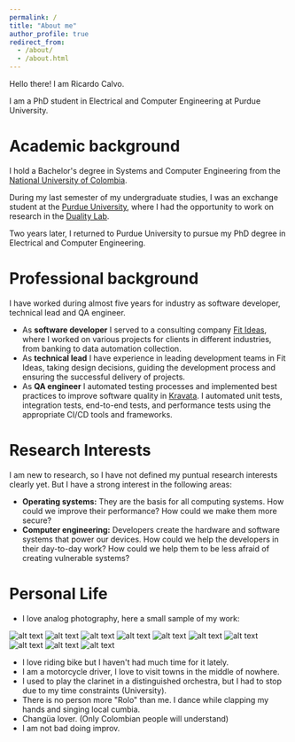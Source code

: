 ```yaml
---
permalink: /
title: "About me"
author_profile: true
redirect_from: 
  - /about/
  - /about.html
---
```


Hello there! I am Ricardo Calvo.

I am a PhD student in Electrical and Computer Engineering at Purdue University.

# Academic background
I hold a Bachelor's degree in Systems and Computer Engineering from the [National University of Colombia](https://unal.edu.co/).

During my last semester of my undergraduate studies, I was an exchange student at the [Purdue University](https://engineering.purdue.edu), where I had the opportunity to work on research in the [Duality Lab](https://davisjam.github.io/research/).

Two years later, I returned to Purdue University to pursue my PhD degree in Electrical and Computer Engineering.

# Professional background

I have worked during almost five years for industry as software developer, technical lead and QA engineer.

* As **software developer** I served to a consulting company [Fit Ideas](https://www.fitideas.ai/), where I worked on various projects for clients in different industries, from banking to data automation collection.
* As **technical lead** I have experience in leading development teams in Fit Ideas, taking design decisions, guiding the development process and ensuring the successful delivery of projects.
* As **QA engineer** I automated testing processes and implemented best practices to improve software quality in [Kravata](https://www.kravata.co/). I automated unit tests, integration tests, end-to-end tests, and performance tests using the appropriate CI/CD tools and frameworks.

# Research Interests
I am new to research, so I have not defined my puntual research interests clearly yet. But I have a strong interest in the following areas:
* **Operating systems:** They are the basis for all computing systems. How could we improve their performance? How could we make them more secure?
* **Computer engineering:** Developers create the hardware and software systems that power our devices. How could we help the developers in their day-to-day work? How could we help them to be less afraid of creating vulnerable systems?

# Personal Life
* I love analog photography, here a small sample of my work: 

![alt text](/images/camera/1.jpg)
![alt text](/images/camera/2.jpg)
![alt text](/images/camera/3.jpg)
![alt text](/images/camera/4.jpg)
![alt text](/images/camera/5.jpg)
![alt text](/images/camera/6.jpg)
![alt text](/images/camera/7.jpg)
![alt text](/images/camera/8.jpg)
![alt text](/images/camera/9.jpg)
![alt text](/images/camera/10.jpg)



* I love riding bike but I haven't had much time for it lately.
* I am a motorcycle driver, I love to visit towns in the middle of nowhere.
* I used to play the clarinet in a distinguished orchestra, but I had to stop due to my time constraints (University).
* There is no person more "Rolo" than me. I dance while clapping my hands and singing local cumbia.
* Changüa lover. (Only Colombian people will understand)
* I am not bad doing improv.

